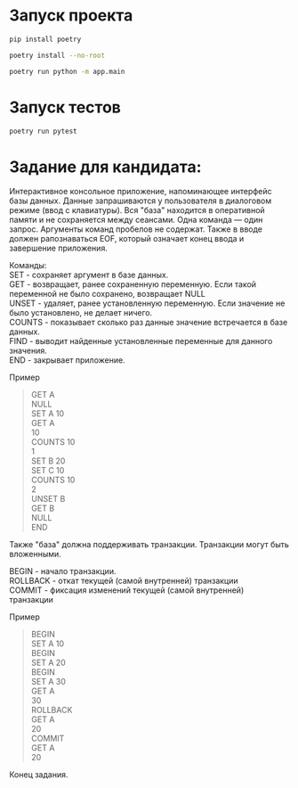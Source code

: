 # Запуск проекта  
```bash
pip install poetry  
``` 
```bash
poetry install --no-root
``` 

```bash
poetry run python -m app.main
``` 

# Запуск тестов  
```bash
poetry run pytest
``` 

# Задание для кандидата:

Интерактивное консольное приложение, напоминающее интерфейс базы
данных. Данные запрашиваются у пользователя в диалоговом режиме (ввод
с клавиатуры). Вся "база" находится в оперативной памяти и не
сохраняется между сеансами. Одна команда — один запрос. Аргументы
команд пробелов не содержат. Также в вводе должен рапознаваться EOF,
который означает конец ввода и завершение приложения.


Команды:  
SET - сохраняет аргумент в базе данных.  
GET - возвращает, ранее сохраненную переменную. Если такой переменной
не было сохранено, возвращает NULL  
UNSET - удаляет, ранее установленную переменную. Если значение не было
установлено, не делает ничего.  
COUNTS - показывает сколько раз данные значение встречается в базе данных.  
FIND - выводит найденные установленные переменные для данного значения.  
END - закрывает приложение.  

Пример  
> GET A  
NULL  
> SET A 10  
> GET A  
10  
> COUNTS 10  
1  
> SET B 20  
> SET C 10  
> COUNTS 10  
2  
> UNSET B  
> GET B  
NULL  
> END  


Также "база" должна поддерживать транзакции. Транзакции могут быть
вложенными.  

BEGIN - начало транзакции.  
ROLLBACK - откат текущей (самой внутренней) транзакции  
COMMIT - фиксация изменений текущей (самой внутренней) транзакции  

Пример  
> BEGIN  
> SET A 10  
> BEGIN  
> SET A 20  
> BEGIN  
> SET A 30  
> GET A  
30  
> ROLLBACK  
> GET A  
20  
> COMMIT  
> GET A  
20  

Конец задания.  
